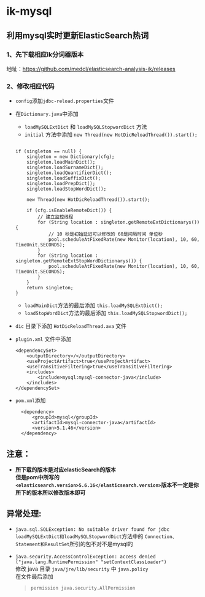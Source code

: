 # ik-mysql
## 利用mysql实时更新ElasticSearch热词
   
   
### 1、先下载相应ik分词器版本
地址：https://github.com/medcl/elasticsearch-analysis-ik/releases  
  
  
### 2、修改相应代码
* `config`添加`jdbc-reload.properties`文件  
* 在`Dictionary.java`中添加   
    + `loadMySQLExtDict` 和 `loadMySQLStopwordDict` 方法  
    + `initial` 方法中添加 `new Thread(new HotDicReloadThread()).start(); `   
    
    ```  
    
    if (singleton == null) {   
        singleton = new Dictionary(cfg);
        singleton.loadMainDict();
        singleton.loadSurnameDict();
        singleton.loadQuantifierDict();
        singleton.loadSuffixDict();
        singleton.loadPrepDict();
        singleton.loadStopWordDict();

        new Thread(new HotDicReloadThread()).start(); 
        
        if (cfg.isEnableRemoteDict()) {
            // 建立监控线程
            for (String location : singleton.getRemoteExtDictionarys()) {
                // 10 秒是初始延迟可以修改的 60是间隔时间 单位秒
                pool.scheduleAtFixedRate(new Monitor(location), 10, 60, TimeUnit.SECONDS);
            }
            for (String location : singleton.getRemoteExtStopWordDictionarys()) {
                pool.scheduleAtFixedRate(new Monitor(location), 10, 60, TimeUnit.SECONDS);
            }
        }
        return singleton;
    }
    
    ```  
    
  + `loadMainDict`方法的最后添加 `this.loadMySQLExtDict();`    
  + `loadStopWordDict`方法的最后添加 `this.loadMySQLStopwordDict();`  
      
* `dic` 目录下添加 `HotDicReloadThread.ava` 文件
* `plugin.xml` 文件中添加
  
      <dependencySet>  
          <outputDirectory>/</outputDirectory>  
          <useProjectArtifact>true</useProjectArtifact>  
          <useTransitiveFiltering>true</useTransitiveFiltering>  
          <includes>  
              <include>mysql:mysql-connector-java</include>  
          </includes>  
      </dependencySet>  
      
* `pom.xml`添加  

        <dependency>  
            <groupId>mysql</groupId>  
            <artifactId>mysql-connector-java</artifactId>  
            <version>5.1.46</version>  
        </dependency>  

## 注意：
* **所下载的版本是对应elasticSearch的版本<br >但是pom中所写的`<elasticsearch.version>5.6.16</elasticsearch.version>`版本不一定是你所下的版本所以修改版本即可**  

## **异常处理:**
*  `java.sql.SQLException: No suitable driver found for jdbc`    
    `loadMySQLExtDict和loadMySQLStopwordDict`方法中的 `Connection、Statement和ResultSet`所引的包不对不是mysql的  
    
*  `java.security.AccessControlException: access denied ("java.lang.RuntimePermission" "setContextClassLoader")`  
    修改 java 目录 `java/jre/lib/security` 中 `java.policy`  
    在文件最后添加  
    >`permission java.security.AllPermission`  
